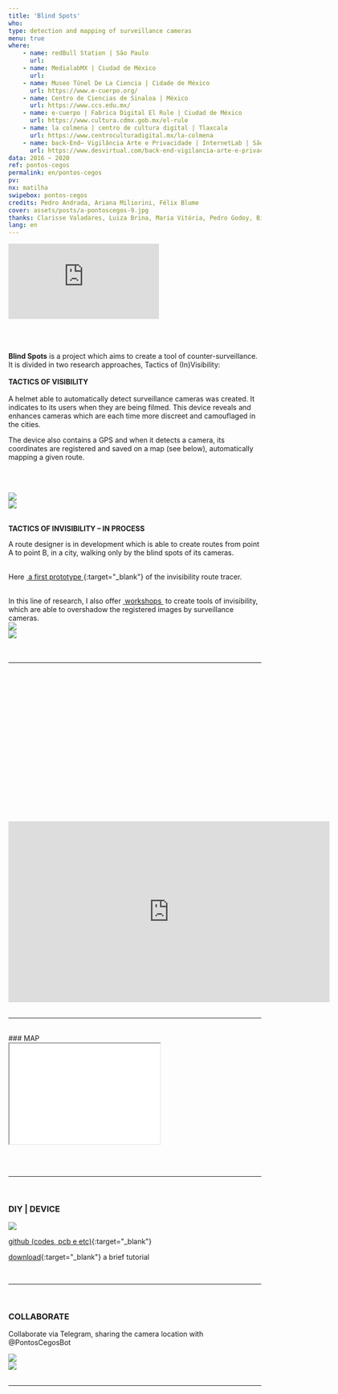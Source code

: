 ```yaml
---
title: 'Blind Spots'
who: 
type: detection and mapping of surveillance cameras 
menu: true
where:
    - name: redBull Station | São Paulo
      url:
    - name: MedialabMX | Ciudad de México
      url:
    - name: Museo Túnel De La Ciencia | Cidade de México
      url: https://www.e-cuerpo.org/
    - name: Centro de Ciencias de Sinaloa | México
      url: https://www.ccs.edu.mx/
    - name: e-cuerpo | Fabrica Digital El Rule | Ciudad de México
      url: https://www.cultura.cdmx.gob.mx/el-rule
    - name: la colmena | centro de cultura digital | Tlaxcala
      url: https://www.centroculturadigital.mx/la-colmena
    - name: back-End– Vigilância Arte e Privacidade | InternetLab | São Paulo
      url: https://www.desvirtual.com/back-end-vigilancia-arte-e-privacidade/
data: 2016 ~ 2020
ref: pontos-cegos
permalink: en/pontos-cegos
pv:
nx: matilha
swipebox: pontos-cegos
credits: Pedro Andrada, Ariana Miliorini, Félix Blume
cover: assets/posts/a-pontoscegos-9.jpg
thanks: Clarisse Valadares, Luiza Brina, Maria Vitória, Pedro Godoy, Bizafra, Thiago Hersan
lang: en
---
```


<div class="video-wrapper video-wrapper-16x9">
    <iframe src="https://www.youtube.com/embed/bECVsfDJvQI" frameborder="0" allow="accelerometer; clipboard-write; encrypted-media; gyroscope; picture-in-picture" allowfullscreen></iframe>
</div>
<br>
<br><br>

**Blind Spots** is a project which aims to create a tool of counter-surveillance. It is divided in two research approaches, Tactics of (In)Visibility:
  <br><br>
**TACTICS OF VISIBILITY**
<br><br>
A helmet able to automatically detect surveillance cameras  was created. It indicates to its users when they are being filmed. This device reveals and enhances cameras which are each time more discreet and camouflaged in the cities.  
  
The device also contains a GPS and when it detects a camera, its coordinates are registered and saved on a map (see below), automatically mapping a given route.

<br><br>
 <div class="row">
  <div class="column">
    <img src="../assets/posts/a-pontoscegos-9.jpg" class="img-border">
  </div>
  <div class="column">
    <img src="../assets/posts/b-pontoscegos-9.jpg" class="img-border">
  </div>
</div>

<br>

**TACTICS OF INVISIBILITY – IN PROCESS**
  
A route designer is in development which is able to create routes from point A to point B, in a city, walking only by the blind spots of its cameras.
<br><br>

Here [&nbsp;a first prototype&nbsp;](../invisibility-tracer){:target="_blank"} of the invisibility route tracer.
  
<br>
In this line of research, I also offer <a href="../workshops" target="_blank">&nbsp;workshops&nbsp;</a> to create tools of invisibility, which are able to overshadow the registered images by surveillance cameras. 
  
<br>
<div class="row">
  <div class="column">
    <img src="../assets/posts/a-pontoscegos-7.jpg" class="img-border">
  </div>
  <div class="column">
    <img src="../assets/posts/b-pontoscegos-7.jpg" class="img-border">
  </div>
</div>
<br><br>

---

<br>


<div style="padding:56.25% 0 0 0;position:relative;">
           <iframe src="https://player.vimeo.com/video/232335840?autoplay=1" width="640" height="360" frameborder="0" allow="autoplay; fullscreen" allowfullscreen></iframe></div>
<br>

---

<br>
### MAP


  <div class="video-wrapper video-wrapper-16x9">
   <iframe src="../mapa-pontos-cegos" height="200" width="300"></iframe>
  </div>
  
<br><br>

---

<br>
  
### DIY | DEVICE

![](../assets/posts/diy-pontoscegos.png)

[github (codes, pcb e etc)](https://github.com/saralana/Pontos-Cegos){:target="_blank"}
  
[download](../assets/docs/tutorial-pontos-cegos.pdf){:target="_blank"} a brief tutorial


<br>

---

<br>

### COLLABORATE

Collaborate via Telegram, sharing the camera location with @PontosCegosBot

<div class="row">
  <div class="column">
    <img src="../assets/posts/a-pontoscegos-10.jpg">
  </div>
  <div class="column">
    <img src="../assets/posts/b-pontoscegos-10.jpg">
  </div>
</div>

<br>

---

<br>